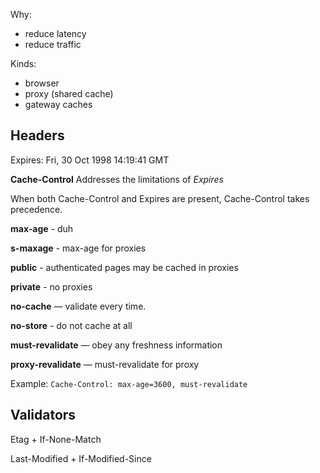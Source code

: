 Why:
- reduce latency
- reduce traffic

Kinds:
- browser
- proxy (shared cache)
- gateway caches

## Headers

Expires: Fri, 30 Oct 1998 14:19:41 GMT

__Cache-Control__
Addresses the limitations of _Expires_

When both Cache-Control and Expires are present, Cache-Control takes precedence.

__max-age__ - duh

__s-maxage__ - max-age for proxies

__public__ - authenticated pages may be cached in proxies

__private__ - no proxies

__no-cache__ — validate every time.

__no-store__ - do not cache at all

__must-revalidate__ — obey any freshness information

__proxy-revalidate__ — must-revalidate for proxy

Example:
`Cache-Control: max-age=3600, must-revalidate`

## Validators

Etag + If-None-Match

Last-Modified + If-Modified-Since